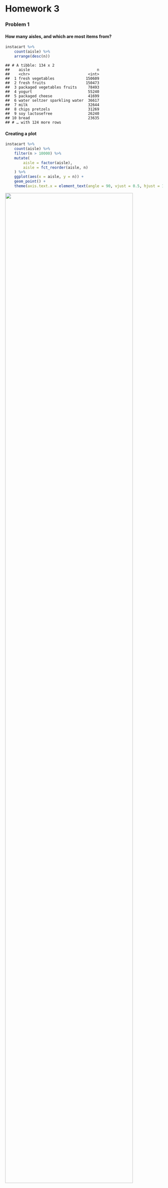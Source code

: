 Homework 3
================

### Problem 1

#### How many aisles, and which are most items from?

``` r
instacart %>% 
    count(aisle) %>% 
    arrange(desc(n))
```

    ## # A tibble: 134 x 2
    ##    aisle                              n
    ##    <chr>                          <int>
    ##  1 fresh vegetables              150609
    ##  2 fresh fruits                  150473
    ##  3 packaged vegetables fruits     78493
    ##  4 yogurt                         55240
    ##  5 packaged cheese                41699
    ##  6 water seltzer sparkling water  36617
    ##  7 milk                           32644
    ##  8 chips pretzels                 31269
    ##  9 soy lactosefree                26240
    ## 10 bread                          23635
    ## # … with 124 more rows

#### Creating a plot

``` r
instacart %>% 
    count(aisle) %>% 
    filter(n > 10000) %>% 
    mutate(
        aisle = factor(aisle),
        aisle = fct_reorder(aisle, n)
    ) %>% 
    ggplot(aes(x = aisle, y = n)) + 
    geom_point() + 
    theme(axis.text.x = element_text(angle = 90, vjust = 0.5, hjust = 1))
```

<img src="p8105_hw3_yoa2102_files/figure-gfm/unnamed-chunk-2-1.png" width="90%" />

#### Creating a table

``` r
instacart %>% 
    filter(aisle %in% c("baking ingredients", "dog food care", "packaged vegetables fruits")) %>% 
    group_by(aisle) %>% 
    count(product_name) %>% 
    mutate(rank = min_rank(desc(n))) %>% 
    filter(rank < 4) %>% 
    arrange(aisle, rank) %>% 
    knitr::kable()
```

| aisle                      | product\_name                                 |    n | rank |
| :------------------------- | :-------------------------------------------- | ---: | ---: |
| baking ingredients         | Light Brown Sugar                             |  499 |    1 |
| baking ingredients         | Pure Baking Soda                              |  387 |    2 |
| baking ingredients         | Cane Sugar                                    |  336 |    3 |
| dog food care              | Snack Sticks Chicken & Rice Recipe Dog Treats |   30 |    1 |
| dog food care              | Organix Chicken & Brown Rice Recipe           |   28 |    2 |
| dog food care              | Small Dog Biscuits                            |   26 |    3 |
| packaged vegetables fruits | Organic Baby Spinach                          | 9784 |    1 |
| packaged vegetables fruits | Organic Raspberries                           | 5546 |    2 |
| packaged vegetables fruits | Organic Blueberries                           | 4966 |    3 |

#### Apples vs ice cream

``` r
instacart %>% 
    filter(product_name %in% c("Pink Lady Apples", "Coffee Ice Cream")) %>% 
    group_by(product_name, order_dow) %>% 
    summarize(mean_hour = mean(order_hour_of_day)) %>% 
    pivot_wider(
        names_from = order_dow,
        values_from = mean_hour
    )
```

    ## `summarise()` regrouping output by 'product_name' (override with `.groups` argument)

    ## # A tibble: 2 x 8
    ## # Groups:   product_name [2]
    ##   product_name       `0`   `1`   `2`   `3`   `4`   `5`   `6`
    ##   <chr>            <dbl> <dbl> <dbl> <dbl> <dbl> <dbl> <dbl>
    ## 1 Coffee Ice Cream  13.8  14.3  15.4  15.3  15.2  12.3  13.8
    ## 2 Pink Lady Apples  13.4  11.4  11.7  14.2  11.6  12.8  11.9

### Problem 2

#### Load, tidy, and describe the accelerometer data set.

``` r
accel_df = read_csv("./data/accel_data.csv") %>%
  janitor::clean_names() %>%
  pivot_longer(
    activity_1:activity_1440,
    names_to = "minute",
    names_prefix = "activity_",
    values_to = "activity_count"
    ) %>%
  mutate(
    minute = as.numeric(minute),
    day = as.factor(day),
    day = fct_relevel(day, "Sunday", "Monday", "Tuesday", "Wednesday", "Thursday", "Friday", "Saturday"),
    weekend = as.numeric(day %in% c("Saturday", "Sunday")),
    day_type = factor(recode(weekend, '1' = "weekend", '0' = "weekday"))) %>%
  select(-weekend)
```

    ## Parsed with column specification:
    ## cols(
    ##   .default = col_double(),
    ##   day = col_character()
    ## )

    ## See spec(...) for full column specifications.

#### data description

#### Creating total activity per day variable and associated table.

``` r
test =
accel_df %>%
  group_by(day, week) %>%
  summarize(total_activity = sum(activity_count)) %>%
  pivot_wider(
    names_from = day,
    values_from = total_activity)
```

    ## `summarise()` regrouping output by 'day' (override with `.groups` argument)

``` r
test %>%
  knitr::kable()
```

| week | Sunday |    Monday |  Tuesday | Wednesday | Thursday |   Friday | Saturday |
| ---: | -----: | --------: | -------: | --------: | -------: | -------: | -------: |
|    1 | 631105 |  78828.07 | 307094.2 |    340115 | 355923.6 | 480542.6 |   376254 |
|    2 | 422018 | 295431.00 | 423245.0 |    440962 | 474048.0 | 568839.0 |   607175 |
|    3 | 467052 | 685910.00 | 381507.0 |    468869 | 371230.0 | 467420.0 |   382928 |
|    4 | 260617 | 409450.00 | 319568.0 |    434460 | 340291.0 | 154049.0 |     1440 |
|    5 | 138421 | 389080.00 | 367824.0 |    445366 | 549658.0 | 620860.0 |     1440 |

#### Creating a single-panel plot that shows the 24-hour activity time courses for each day.

``` r
activity_plot =
accel_df %>%
  ggplot(aes(x = minute, y = activity_count, color = day)) + 
  geom_line(aes(group = day))
  geom_smooth(aes(group = day), se = FALSE)
```

    ## mapping: group = ~day 
    ## geom_smooth: na.rm = FALSE, orientation = NA, se = FALSE
    ## stat_smooth: na.rm = FALSE, orientation = NA, se = FALSE
    ## position_identity

``` r
  labs(
    title = "24 hr Activity Time Courses"
    
  )
```

    ## $title
    ## [1] "24 hr Activity Time Courses"
    ## 
    ## attr(,"class")
    ## [1] "labels"

#### Description of plot

### Problem 3

##### Data exploration and description

##### Data cleaning

``` r
ny_noaa_clean = 
 ny_noaa %>%
 separate(date, into = c("year", "month", "day"), convert = TRUE) %>%
 mutate(
   prcp = prcp/10,
   year = as.numeric(year),
   month = as.numeric(month),
   day = as.numeric(day),
   tmax = as.numeric(tmax)/10,
   tmin = as.numeric(tmin)/10
 )
```

#### Most commmonly observed snowfall value

``` r
common_snow = 
ny_noaa_clean %>%
  group_by(snow) %>%
  summarize(n_obs = n()) 
```

    ## `summarise()` ungrouping output (override with `.groups` argument)

#### Max temp in January and July

``` r
ny_noaa_clean %>%
filter(month %in% c("1", "7")) %>%
mutate(month = month.name[month]) %>%
group_by(id, year, month) %>%
summarize(mean_tmax = mean(tmax, na.rm = TRUE)) %>%
ggplot(aes(x = year, y = mean_tmax, group = id, color = id)) +
  geom_line() +
  geom_path() +
  facet_grid(~ month) +
  labs(title = "Average Temp for January and July", x = "Year", y = "Average Maximum Temp (C)") +
  theme(axis.text.x = element_text(angle = 90, vjust = 0.5, hjust = 1)) + 
  theme(legend.position = "none") +
  theme(plot.title = element_text(hjust = 0.5))
```

    ## `summarise()` regrouping output by 'id', 'year' (override with `.groups` argument)

    ## Warning: Removed 5640 row(s) containing missing values (geom_path).

    ## Warning: Removed 5931 row(s) containing missing values (geom_path).

<img src="p8105_hw3_yoa2102_files/figure-gfm/unnamed-chunk-10-1.png" width="90%" />

#### Two-panel plot

``` r
tmaxmin =
  ny_noaa_clean %>%
  drop_na(tmax, tmin) %>%
  ggplot(aes(x = tmin, y = tmax)) +
  labs(
    title = "Temperature (max vs. min) Hexplot",
    x = "Minimum Daily Temperature (C)",
    y = "Maximum Daily Temperature (C)") +
  geom_hex() +
  theme(plot.title = element_text(hjust = 0.5)) +
  theme(legend.text = element_text(hjust = 1)) +
  theme(legend.position = "right") +
  theme(legend.box = "horizontal")
  

snow_dist = 
  ny_noaa_clean %>%
  drop_na(snow) %>%
  filter(snow > 0 & snow < 100) %>%
  ggplot(aes(x = year, y = snow)) +
  labs(
    title = "Snowfall Values Boxplot",
    x = "Year",
    y = "Snowfall (mm)") +
  geom_boxplot(aes(group = year)) +
  theme(plot.title = element_text(hjust = 0.5))
  
     
tmaxmin + snow_dist
```

<img src="p8105_hw3_yoa2102_files/figure-gfm/unnamed-chunk-11-1.png" width="90%" />
